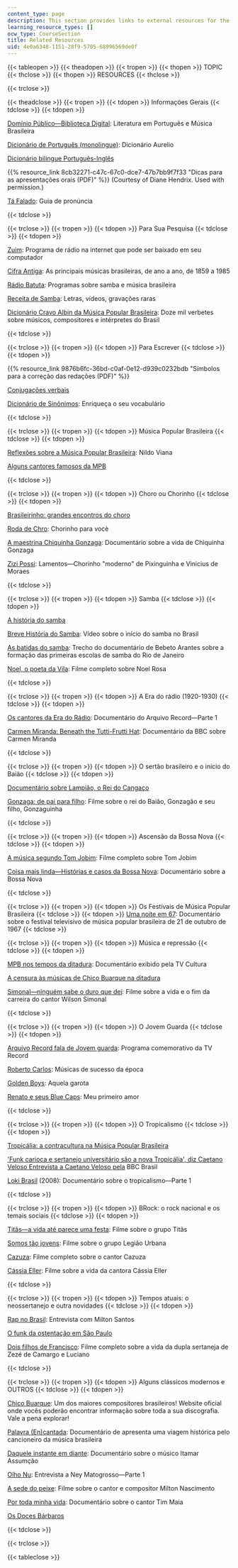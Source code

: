 ```yaml
---
content_type: page
description: This section provides links to external resources for the course.
learning_resource_types: []
ocw_type: CourseSection
title: Related Resources
uid: 4e0a6348-1151-28f9-5705-68996569de0f
---
```


{{< tableopen >}}
{{< theadopen >}}
{{< tropen >}}
{{< thopen >}}
TOPIC
{{< thclose >}}
{{< thopen >}}
RESOURCES
{{< thclose >}}

{{< trclose >}}

{{< theadclose >}}
{{< tropen >}}
{{< tdopen >}}
Informaçöes Gerais
{{< tdclose >}}
{{< tdopen >}}


[Domínio Público—Biblioteca Digital](http://www.dominiopublico.gov.br/pesquisa/PesquisaObraForm.jsp): Literatura em Português e Música Brasileira

[Dicionário de Português (monolingue)](https://dicionariodoaurelio.com/): Dicionário Aurelio

[Dicionário bilingue Português-Inglês](http://www.wordreference.com/)

{{% resource_link 8cb32271-c47c-67c0-dce7-47b7bb9f7f33 "Dicas para as apresentações orais (PDF)" %}} (Courtesy of Diane Hendrix. Used with permission.)

[Tá Falado](https://www.coerll.utexas.edu/brazilpod/tafalado/): Guia de pronúncia


{{< tdclose >}}

{{< trclose >}}
{{< tropen >}}
{{< tdopen >}}
Para Sua Pesquisa
{{< tdclose >}}
{{< tdopen >}}


[Zuim](http://www.zuim.org/): Programa de rádio na internet que pode ser baixado em seu computador

[Cifra Antiga](https://cifrantiga.blogspot.com.br/): As principais músicas brasileiras, de ano a ano, de 1859 a 1985

[Rádio Batuta](http://www.radiobatuta.com.br/): Programas sobre samba e música brasileira

[Receita de Samba](http://www.receitadesamba.com.br/p/downloads.html): Letras, vídeos, gravações raras

[Dicionário Cravo Albin da Música Popular Brasileira](http://dicionariompb.com.br/): Doze mil verbetes sobre músicos, compositores e intérpretes do Brasil


{{< tdclose >}}

{{< trclose >}}
{{< tropen >}}
{{< tdopen >}}
Para Escrever
{{< tdclose >}}
{{< tdopen >}}


{{% resource_link 9876b6fc-36bd-c0af-0e12-d939c0232bdb "Símbolos para a correção das redações (PDF)" %}}

[Conjugações verbais](http://www.conjuga-me.net/)

[Dicionário de Sinônimos](https://www.sinonimos.com.br/): Enriqueça o seu vocabulário


{{< tdclose >}}

{{< trclose >}}
{{< tropen >}}
{{< tdopen >}}
Música Popular Brasileira
{{< tdclose >}}
{{< tdopen >}}


[Reflexões sobre a Música Popular Brasileira](https://mci.radio.br/2017/03/14/reflexoes-sobre-a-musica-e-o-brasil/): Nildo Viana

[Alguns cantores famosos da MPB](https://www.mpb.com.br/)


{{< tdclose >}}

{{< trclose >}}
{{< tropen >}}
{{< tdopen >}}
Choro ou Chorinho
{{< tdclose >}}
{{< tdopen >}}


[Brasileirinho: grandes encontros do choro](https://www.youtube.com/watch?v=Lpl_nOnr0ic&list=PLDDGbmXaaJjEoZD_tPC1wfHR6hoh0bY2f)

[Roda de Chro](https://www.youtube.com/watch?v=c5NGOcNyF4g): Chorinho para vocè

[A maestrina Chiquinha Gonzaga](https://www.youtube.com/watch?v=xovks5pFOvs): Documentário sobre a vida de Chiquinha Gonzaga

[Zizi Possi](https://www.youtube.com/watch?v=Lkq6h_t21c8): Lamentos—Chorinho "moderno" de Pixinguinha e Vinicius de Moraes


{{< tdclose >}}

{{< trclose >}}
{{< tropen >}}
{{< tdopen >}}
Samba
{{< tdclose >}}
{{< tdopen >}}


[A história do samba](http://revistaepoca.globo.com/Revista/Epoca/0,,EDR67538-5856,00.html)  

[Breve História do Samba](https://www.youtube.com/watch?v=kWEhKsOgdEE): Vídeo sobre o início do samba no Brasil

[As batidas do samba](https://www.youtube.com/watch?v=ZBP0nU5x3Ps)_:_ Trecho do documentário de Bebeto Arantes sobre a formação das primeiras escolas de samba do Rio de Janeiro

[Noel, o poeta da Vila](https://www.youtube.com/watch?v=VmgCCcLUkoQ): Filme completo sobre Noel Rosa


{{< tdclose >}}

{{< trclose >}}
{{< tropen >}}
{{< tdopen >}}
A Era do rádio (1920-1930)
{{< tdclose >}}
{{< tdopen >}}


[Os cantores da Era do Rádio](https://www.youtube.com/watch?v=l6xZ5L9Oo-A): Documentário do Arquivo Record—Parte 1

[Carmen Miranda: Beneath the Tutti-Frutti Hat](https://www.youtube.com/watch?v=MbTeIh1WGoQ): Documentário da BBC sobre Carmen Miranda


{{< tdclose >}}

{{< trclose >}}
{{< tropen >}}
{{< tdopen >}}
O sertão brasileiro e o início do Baiäo
{{< tdclose >}}
{{< tdopen >}}


[Documentário sobre Lampião, o Rei do Cangaço](https://www.youtube.com/watch?v=f49LW4TZcHE)

[Gonzaga: de pai para filho](https://www.youtube.com/watch?v=OmgX4vsURA8): Filme sobre o rei do Baião, Gonzagão e seu filho, Gonzaguinha


{{< tdclose >}}

{{< trclose >}}
{{< tropen >}}
{{< tdopen >}}
Ascensão da Bossa Nova
{{< tdclose >}}
{{< tdopen >}}


[A música segundo Tom Jobim](https://vimeo.com/58212770): Filme completo sobre Tom Jobim

[Coisa mais linda—Histórias e casos da Bossa Nova](https://www.youtube.com/watch?v=qq6TsJkCDSc): Documentário sobre a Bossa Nova


{{< tdclose >}}

{{< trclose >}}
{{< tropen >}}
{{< tdopen >}}
Os Festivais de Música Popular Brasileira
{{< tdclose >}}
{{< tdopen >}}
[Uma noite em 67](https://www.youtube.com/watch?v=FOsXaaW4Pkk): Documentário sobre o festival televisivo de música popular brasileira de 21 de outubro de 1967
{{< tdclose >}}

{{< trclose >}}
{{< tropen >}}
{{< tdopen >}}
Música e repressão
{{< tdclose >}}
{{< tdopen >}}


[MPB nos tempos da ditadura](https://www.youtube.com/watch?v=P4BNAZmok6o): Documentário exibido pela TV Cultura

[A censura às músicas de Chico Buarque na ditadura](http://observatoriodaimprensa.com.br/diretorio-academico/a-censura-as-musicas-de-chico-buarque-na-ditadura-1964-1985/)

[Simonal—ninguém sabe o duro que dei](https://www.youtube.com/watch?v=NjAPVjQbKG0): Filme sobre a vida e o fim da carreira do cantor Wilson Simonal


{{< tdclose >}}

{{< trclose >}}
{{< tropen >}}
{{< tdopen >}}
O Jovem Guarda
{{< tdclose >}}
{{< tdopen >}}


[Arquivo Record fala de Jovem guarda](https://www.youtube.com/watch?v=VeAh7EBnO-I): Programa comemorativo da TV Record  

[Roberto Carlos](https://www.youtube.com/watch?v=WoVssitS3Fw&list=PLgNVUPa0y7z_w5cvR8P9RdV86V6caALpd): Músicas de sucesso da época

[Golden Boys](https://www.youtube.com/watch?v=cgORBiNBWpw): Aquela garota

[Renato e seus Blue Caps](https://www.youtube.com/watch?v=pRHNeAIJOq0): Meu primeiro amor


{{< tdclose >}}

{{< trclose >}}
{{< tropen >}}
{{< tdopen >}}
O Tropicalismo
{{< tdclose >}}
{{< tdopen >}}


[Tropicália: a contracultura na Música Popular Brasileira](http://www.ufrgs.br/alcar/encontros-nacionais-1/9o-encontro-2013/artigos/gt-historia-da-midia-sonora/tropicalia-a-contracultura-na-musica-popular-brasileira) 

['Funk carioca e sertanejo universitário são a nova Tropicália', diz Caetano Veloso Entrevista a Caetano Veloso pela](http://www.bbc.com/portuguese/noticias/2016/05/160407_caetano_mv) BBC Brasil

[Loki Brasil](https://www.youtube.com/watch?v=izGLQUGZZMs) (2008): Documentário sobre o tropicalismo—Parte 1


{{< tdclose >}}

{{< trclose >}}
{{< tropen >}}
{{< tdopen >}}
BRock: o rock nacional e os temais sociais
{{< tdclose >}}
{{< tdopen >}}


[Titãs—a vida até parece uma festa](https://www.youtube.com/watch?v=nlcjLWxHvwo): Filme sobre o grupo Titãs

[Somos tão jovens](https://www.youtube.com/watch?v=CM95u60_bIw): Filme sobre o grupo Legião Urbana

[Cazuza](https://www.youtube.com/watch?v=TrADo_p3nYU): Filme completo sobre o cantor Cazuza

[Cássia Eller](https://www.youtube.com/watch?v=vmFg1VOKxh0): Filme sobre a vida da cantora Cássia Eller


{{< tdclose >}}

{{< trclose >}}
{{< tropen >}}
{{< tdopen >}}
Tempos atuais: o neossertanejo e outra novidades
{{< tdclose >}}
{{< tdopen >}}


[Rap no Brasil](https://www.youtube.com/watch?v=Oi0MHWemSE0&feature=related): Entrevista com Milton Santos

[O funk da ostentação em São Paulo](http://revistaepoca.globo.com/cultura/noticia/2012/09/o-funk-da-ostentacao-em-sao-paulo.html)

[Dois filhos de Francisco](https://www.youtube.com/watch?v=9R7GYs-AJfU): Filme completo sobre a vida da dupla sertaneja de Zezé de Camargo e Luciano


{{< tdclose >}}

{{< trclose >}}
{{< tropen >}}
{{< tdopen >}}
Alguns clássicos modernos e OUTROS
{{< tdclose >}}
{{< tdopen >}}


[Chico Buarque](http://www.chicobuarque.com.br/): Um dos maiores compositores brasileiros! Website oficial onde vocês poderão encontrar informação sobre toda a sua discografia. Vale a pena explorar!

[Palavra (En)cantada](https://www.youtube.com/watch?v=gqoW5iDNAZw): Documentário de apresenta uma viagem histórica pelo cancioneiro da música brasileira

[Daquele instante em diante](https://www.youtube.com/watch?v=be2n1tpJjf0): Documentário sobre o músico Itamar Assumção

[Olho Nu](https://www.youtube.com/watch?v=oc4To2Z-tWo): Entrevista a Ney Matogrosso—Parte 1

[A sede do peixe](https://www.youtube.com/watch?v=Hu_gVBtOgoA): Filme sobre o cantor e compositor Milton Nascimento

[Por toda minha vida](https://www.youtube.com/watch?v=dMykHOO-hXU): Documentário sobre o cantor Tim Maia

[Os Doces Bárbaros](https://www.youtube.com/watch?v=z-IwkP5AOi4)


{{< tdclose >}}

{{< trclose >}}

{{< tableclose >}}